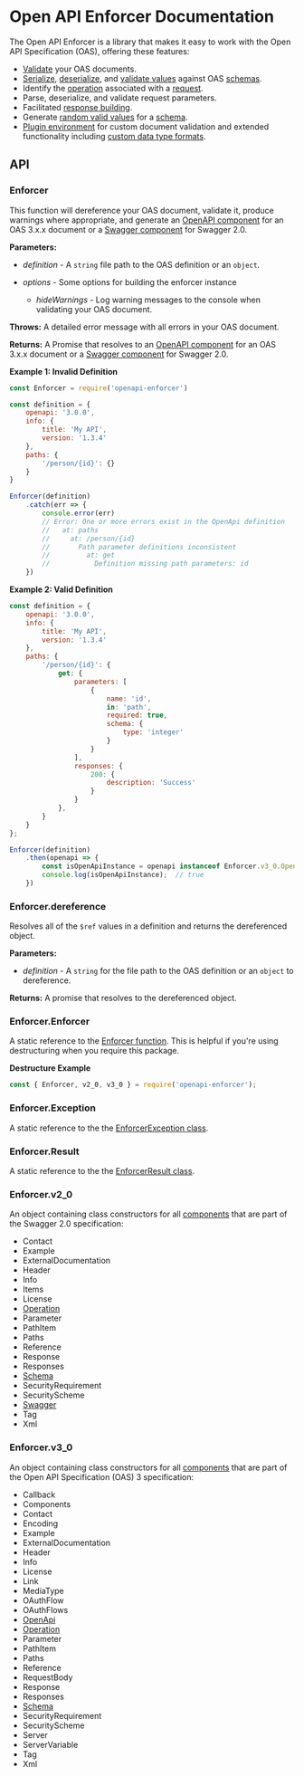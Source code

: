# Open API Enforcer Documentation

The Open API Enforcer is a library that makes it easy to work with the Open API Specification (OAS), offering these features:

- [Validate](#enforcer) your OAS documents.
- [Serialize](./components/schema.md#schemaprototypeserialize), [deserialize](./components/schema.md#schemaprototypedeserialize), and [validate values](./components/schema.md#schemaprototypevalidate) against OAS [schemas](./components/schema.md).
- Identify the [operation](./components/operation.md) associated with a [request](./components/openapi.md#openapiprototyperequest).
- Parse, deserialize, and validate request parameters.
- Facilitated [response building](./components/schema.md#schemaprototypepopulate).
- Generate [random valid values](./components/schema.md#schemaprototyperandom) for a [schema](./components/schema.md).
- [Plugin environment](./extend-components.md) for custom document validation and extended functionality including [custom data type formats](./components/schema.md#schemadefinedataformat).

## API

### Enforcer

This function will dereference your OAS document, validate it, produce warnings where appropriate, and generate an [OpenAPI component](./components/openapi.md) for an OAS 3.x.x document or a [Swagger component](./components/swagger.md) for Swagger 2.0.

**Parameters:**

- *definition* - A `string` file path to the OAS definition or an `object`.

- *options* - Some options for building the enforcer instance

    - *hideWarnings* - Log warning messages to the console when validating your OAS document.
    
**Throws:** A detailed error message with all errors in your OAS document. 
    
**Returns:** A Promise that resolves to an [OpenAPI component](./components/openapi.md) for an OAS 3.x.x document or a [Swagger component](./components/swagger.md) for Swagger 2.0.

**Example 1: Invalid Definition**

```js
const Enforcer = require('openapi-enforcer')

const definition = {
    openapi: '3.0.0',
    info: {
        title: 'My API',
        version: '1.3.4'
    },
    paths: {
        '/person/{id}': {}
    }
}

Enforcer(definition)
    .catch(err => {
        console.error(err)
        // Error: One or more errors exist in the OpenApi definition
        //   at: paths
        //     at: /person/{id}
        //       Path parameter definitions inconsistent
        //         at: get
        //           Definition missing path parameters: id
    })
```

**Example 2: Valid Definition**

```js
const definition = {
    openapi: '3.0.0',
    info: {
        title: 'My API',
        version: '1.3.4'
    },
    paths: {
        '/person/{id}': {
            get: {
                parameters: [
                    {
                        name: 'id',
                        in: 'path',
                        required: true,
                        schema: {
                            type: 'integer'
                        }
                    }
                ],
                responses: {
                    200: {
                        description: 'Success'
                    }
                }
            },
        }
    }
};

Enforcer(definition)
    .then(openapi => {
        const isOpenApiInstance = openapi instanceof Enforcer.v3_0.OpenApi
        console.log(isOpenApiInstance);  // true
    })
```

### Enforcer.dereference

Resolves all of the `$ref` values in a definition and returns the dereferenced object.

**Parameters:**

- *definition* - A `string` for the file path to the OAS definition or an `object` to dereference.

**Returns:** A promise that resolves to the dereferenced object.

### Enforcer.Enforcer

A static reference to the [Enforcer function](#enforcer). This is helpful if you're using destructuring when you require this package.

**Destructure Example**

```js
const { Enforcer, v2_0, v3_0 } = require('openapi-enforcer');
```

### Enforcer.Exception

A static reference to the the [EnforcerException class](./enforcer-exception.md).

### Enforcer.Result

A static reference to the the [EnforcerResult class](./enforcer-result.md).

### Enforcer.v2_0

An object containing class constructors for all [components](./components/README.md) that are part of the Swagger 2.0 specification:

- Contact
- Example
- ExternalDocumentation
- Header
- Info
- Items
- License
- [Operation](./components/operation.md)
- Parameter
- PathItem
- Paths
- Reference
- Response
- Responses
- [Schema](./components/schema.md)
- SecurityRequirement
- SecurityScheme
- [Swagger](./components/swagger.md)
- Tag
- Xml

### Enforcer.v3_0

An object containing class constructors for all [components](./components/README.md) that are part of the Open API Specification (OAS) 3 specification:

- Callback
- Components
- Contact
- Encoding
- Example
- ExternalDocumentation
- Header
- Info
- License
- Link
- MediaType
- OAuthFlow
- OAuthFlows
- [OpenApi](./components/openapi.md)
- [Operation](./components/operation.md)
- Parameter
- PathItem
- Paths
- Reference
- RequestBody
- Response
- Responses
- [Schema](./components/schema.md)
- SecurityRequirement
- SecurityScheme
- Server
- ServerVariable
- Tag
- Xml
